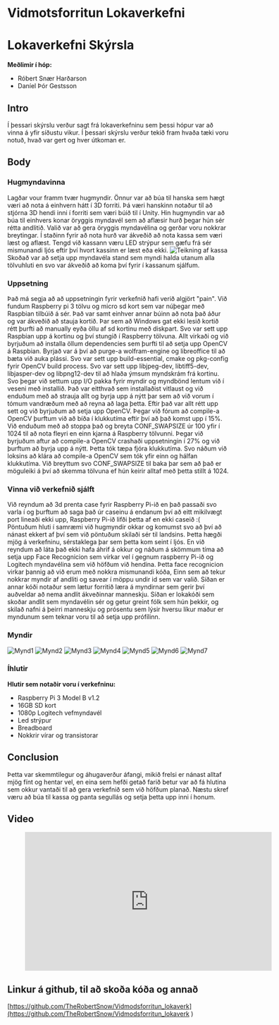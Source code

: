 # Vidmotsforritun Lokaverkefni

# Lokaverkefni Skýrsla
**Meðlimir í hóp:**
- Róbert Snær Harðarson
- Daníel Þór Gestsson

## Intro
Í þessari skýrslu verður sagt frá lokaverkefninu sem þessi hópur var að
vinna á yfir síðustu vikur. Í þessari skýrslu verður tekið fram hvaða
tæki voru notuð, hvað var gert og hver útkoman er.
## Body
### Hugmyndavinna
Lagðar vour framm tvær hugmyndir. Önnur var að búa til hanska sem hægt væri að nota á einhvern hátt í 3D forriti. Þá væri hanskinn notaður til að stjórna 3D hendi inni í forriti sem væri búið til í Unity.
Hin hugmyndin var að búa til einhvers konar öryggis myndavél sem að aflæsir hurð þegar hún sér rétta andlitið.
Valið var að gera öryggis myndavélina og gerðar voru nokkrar breytingar. Í staðinn fyrir að nota hurð var ákveðið að nota kassa sem væri læst og aflæst. Tengd við kassann væru LED strýpur sem gæfu frá sér mismunandi ljós eftir því hvort kassinn er læst eða ekki.
![Teikning af kassa](https://scontent-arn2-1.xx.fbcdn.net/v/t1.15752-9/s2048x2048/54257718_333606560602634_3607425735800651776_n.jpg?_nc_cat=106&_nc_ht=scontent-arn2-1.xx&oh=d225bc2da082f52b82c3329553cb5d2f&oe=5D31A164)
Skoðað var að setja upp myndavéla stand sem myndi halda utanum alla tölvuhluti en svo var ákveðið að koma því fyrir í kassanum sjálfum.
### Uppsetning
Það má segja að að uppsetningin fyrir verkefnið hafi verið algjört "pain". Við fundum Raspberry pi 3 tölvu og micro sd kort sem var núþegar með Raspbian tilbúið á sér. Það var samt einhver annar búinn að nota það áður og var ákveðið að stauja kortið. Þar sem að Windows gat ekki lesið kortið rétt þurfti að manually eyða öllu af sd kortinu með diskpart. Svo var sett upp Raspbian upp á kortinu og því stungið í Raspberry tölvuna. Allt virkaði og við byrjuðum að installa öllum dependencies sem þurfti til að setja upp OpenCV á Raspbian. Byrjað var á því að purge-a wolfram-engine og libreoffice til að bæta við auka plássi. Svo var sett upp build-essential, cmake og pkg-config fyrir OpenCV build process. Svo var sett upp libjpeg-dev, libtiff5-dev, libjasper-dev og libpng12-dev til að hlaða ýmsum myndskrám frá kortinu. Svo þegar við settum upp I/O pakka fyrir myndir og myndbönd lentum við í veseni með installið. Það var eitthvað sem installaðist vitlaust og við enduðum með að strauja allt og byrja upp á nýtt þar sem að við vorum í tómum vandræðum með að reyna að laga þetta. Eftir það var allt rétt upp sett og við byrjuðum að setja upp OpenCV. Þegar við fórum að compile-a OpenCV þurftum við að bíða í klukkutíma eftir því að það komst upp í 15%. Við enduðum með að stoppa það og breyta CONF_SWAPSIZE úr 100 yfir í 1024 til að nota fleyri en einn kjarna á Raspberry tölvunni. Þegar við byrjuðum aftur að compile-a OpenCV crashaði uppsetningin í 27% og við þurftum að byrja upp á nýtt. Þetta tók tæpa fjóra klukkutíma. Svo náðum við loksins að klára að compile-a OpenCV sem tók yfir einn og hálfan klukkutíma. Við breyttum svo CONF_SWAPSIZE til baka þar sem að það er möguleiki á því að skemma tölvuna ef hún keirir alltaf með þetta stillt á 1024.
### Vinna við verkefnið sjálft
Við reyndum að 3d prenta case fyrir Raspberry Pi-ið en það passaði svo varla í og þurftum að saga það úr caseinu á endanum því að eitt mikilvægt port lineaði ekki upp, Raspberry Pi-ið lifði þetta af en ekki caseið :(
Pöntuðum hluti í samræmi við hugmyndir okkar og komumst svo að því að nánast ekkert af því sem við pöntuðum skilaði sér til landsins. Þetta hægði mjög á verkefninu, sérstaklega þar sem þetta kom seint í ljós. En við reyndum að láta það ekki hafa áhrif á okkur og náðum á skömmum tíma að setja upp Face Recognicion sem virkar vel í gegnum raspberry Pi-ið og Logitech myndavélina sem við höfðum við hendina. Þetta face recognicion virkar þannig að við erum með nokkra mismunandi kóða, Einn sem að tekur nokkrar myndir af andliti og savear í möppu undir id sem var valið. Síðan er annar kóði notaður sem lætur forritið læra á myndirnar sem gerir því auðveldar að nema andlit ákveðinnar manneskju. Síðan er lokakóði sem skoðar andlit sem myndavélin sér og getur greint fólk sem hún þekkir, og skilað nafni á þeirri manneskju og prósentu sem lýsir hversu líkur maður er myndunum sem teknar voru til að setja upp prófílinn. 
### Myndir
![Mynd1](https://i.imgur.com/8i6PMnF.jpg)
![Mynd2](https://i.imgur.com/OC7Hufa.jpg)
![Mynd3](https://i.imgur.com/0xGngMu.jpg)
![Mynd4](https://i.imgur.com/bAJgfCE.jpg)
![Mynd5](https://i.imgur.com/tXY3ZRw.jpg)
![Mynd6](https://i.imgur.com/quokVZV.jpg)
![Mynd7](https://i.imgur.com/b8pmjx8.jpg)
### Íhlutir
**Hlutir sem notaðir voru í verkefninu:**
* Raspberry Pi 3 Model B v1.2
* 16GB SD kort
* 1080p Logitech vefmyndavél
* Led strýpur
* Breadboard
* Nokkrir vírar og transistorar
## Conclusion
Þetta var skemmtilegur og áhugaverður áfangi, mikið frelsi er nánast alltaf mjög fínt og hentar vel, en eina sem hefði getað farið betur var að fá hlutina sem okkur vantaði til að gera verkefnið sem við höfðum planað.
Næstu skref væru að búa til kassa og panta segullás og setja þetta upp inni í honum.
## Video

<figure class="video_container">
  <iframe width="560" height="315" src="https://www.youtube.com/embed/eTI4NMIif90" frameborder="0" allow="accelerometer; autoplay; encrypted-media; gyroscope; picture-in-picture" allowfullscreen></iframe>
</figure>

## Linkur á github, til að skoða kóða og annað
[https://github.com/TheRobertSnow/Vidmodsforritun_lokaverk](https://github.com/TheRobertSnow/Vidmodsforritun_lokaverk
)
